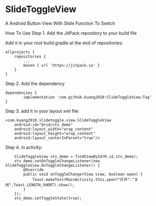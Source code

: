 # SlideToggleView
A Android Button View With Slide Function To Switch

How To Use
Step 1. Add the JitPack repository to your build file

Add it in your root build.gradle at the end of repositories:

	allprojects {
		repositories {
			...
			maven { url 'https://jitpack.io' }
		}
	}
  
  
Step 2. Add the dependency

	dependencies {
	        implementation 'com.github.kuang2010:SlideToggleView:Tag'
	}
  
  

Step 3. add it in your layout xml file:


    <com.kuang2010.slidetoggle.view.SlideToggleView
        android:id="@+id/stv_demo"
        android:layout_width="wrap_content"
        android:layout_height="wrap_content"
        android:layout_centerInParent="true"/>
        
        
        
Step 4.  in activity:

        SlideToggleView stv_demo = findViewById(R.id.stv_demo);
        stv_demo.setOnToggleChangeListener(new SlideToggleView.OnToggleChangeListener() {
            @Override
            public void onToggleChange(View view, boolean open) {
                Toast.makeText(MainActivity.this,open?"打开":"关闭",Toast.LENGTH_SHORT).show();
            }
        });
        stv_demo.setToggleState(true);
        
